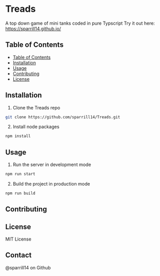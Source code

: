 # Treads

A top down game of mini tanks coded in pure Typscript
Try it out here: https://sparrill14.github.io/

## Table of Contents

- [Table of Contents](#table-of-contents)
- [Installation](#installation)
- [Usage](#usage)
- [Contributing](#contributing)
- [License](#license)

## Installation

1. Clone the Treads repo

```sh
git clone https://github.com/sparrill14/Treads.git
```

2. Install node packages

```sh
npm install
```

## Usage

1. Run the server in development mode

```sh
npm run start
```

2. Build the project in production mode

```sh
npm run build
```

## Contributing

## License

MIT License

## Contact

@sparrill14 on Github

